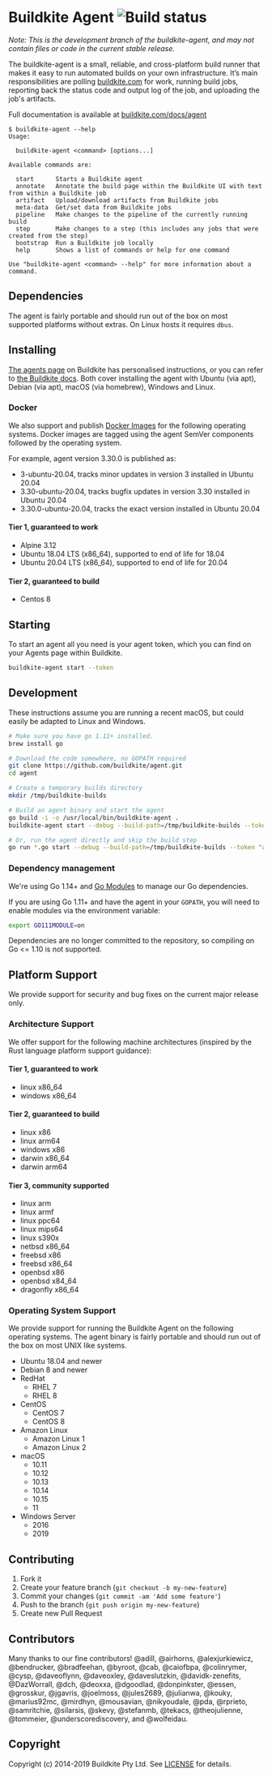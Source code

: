 # Buildkite Agent ![Build status](https://badge.buildkite.com/08e4e12a0a1e478f0994eb1e8d51822c5c74d395.svg?branch=main)

_Note: This is the development branch of the buildkite-agent, and may not contain files or code in the current stable release._

The buildkite-agent is a small, reliable, and cross-platform build runner that makes it easy to run automated builds on your own infrastructure. It’s main responsibilities are polling [buildkite.com](https://buildkite.com/) for work, running build jobs, reporting back the status code and output log of the job, and uploading the job's artifacts.

Full documentation is available at [buildkite.com/docs/agent](https://buildkite.com/docs/agent)

```
$ buildkite-agent --help
Usage:

  buildkite-agent <command> [options...]

Available commands are:

  start      Starts a Buildkite agent
  annotate   Annotate the build page within the Buildkite UI with text from within a Buildkite job
  artifact   Upload/download artifacts from Buildkite jobs
  meta-data  Get/set data from Buildkite jobs
  pipeline   Make changes to the pipeline of the currently running build
  step       Make changes to a step (this includes any jobs that were created from the step)
  bootstrap  Run a Buildkite job locally
  help       Shows a list of commands or help for one command

Use "buildkite-agent <command> --help" for more information about a command.
```

## Dependencies

The agent is fairly portable and should run out of the box on most supported platforms without extras. On Linux hosts it requires `dbus`.

## Installing

[The agents page](https://buildkite.com/organizations/-/agents) on Buildkite has personalised instructions, or you can refer to [the Buildkite docs](https://buildkite.com/docs/agent/v3/installation). Both cover installing the agent with Ubuntu (via apt), Debian (via apt), macOS (via homebrew), Windows and Linux.

### Docker

We also support and publish [Docker Images](https://hub.docker.com/r/buildkite/agent) for the
following operating systems. Docker images are tagged using the agent SemVer components followed
by the operating system.

For example, agent version 3.30.0 is published as:

- 3-ubuntu-20.04, tracks minor updates in version 3 installed in Ubuntu 20.04
- 3.30-ubuntu-20.04, tracks bugfix updates in version 3.30 installed in Ubuntu 20.04
- 3.30.0-ubuntu-20.04, tracks the exact version installed in Ubuntu 20.04

#### Tier 1, guaranteed to work

- Alpine 3.12
- Ubuntu 18.04 LTS (x86_64), supported to end of life for 18.04
- Ubuntu 20.04 LTS (x86_64), supported to end of life for 20.04

#### Tier 2, guaranteed to build

- Centos 8

## Starting

To start an agent all you need is your agent token, which you can find on your Agents page within Buildkite.

```bash
buildkite-agent start --token
```

## Development

These instructions assume you are running a recent macOS, but could easily be adapted to Linux and Windows.

```bash
# Make sure you have go 1.11+ installed.
brew install go

# Download the code somewhere, no GOPATH required
git clone https://github.com/buildkite/agent.git
cd agent

# Create a temporary builds directory
mkdir /tmp/buildkite-builds

# Build an agent binary and start the agent
go build -i -o /usr/local/bin/buildkite-agent .
buildkite-agent start --debug --build-path=/tmp/buildkite-builds --token "abc"

# Or, run the agent directly and skip the build step
go run *.go start --debug --build-path=/tmp/buildkite-builds --token "abc"
```

### Dependency management

We're using Go 1.14+ and [Go Modules](https://github.com/golang/go/wiki/Modules) to manage our Go dependencies.

If you are using Go 1.11+ and have the agent in your `GOPATH`, you will need to enable modules via the environment variable:

```bash
export GO111MODULE=on
```

Dependencies are no longer committed to the repository, so compiling on Go <= 1.10 is not supported.

## Platform Support

We provide support for security and bug fixes on the current major release only.

### Architecture Support

We offer support for the following machine architectures (inspired by the Rust language platform
support guidance):

#### Tier 1, guaranteed to work

- linux x86_64
- windows x86_64

#### Tier 2, guaranteed to build

- linux x86
- linux arm64
- windows x86
- darwin x86_64
- darwin arm64

#### Tier 3, community supported

- linux arm
- linux armf
- linux ppc64
- linux mips64
- linux s390x
- netbsd x86_64
- freebsd x86
- freebsd x86_64
- openbsd x86
- openbsd x84_64
- dragonfly x86_64

### Operating System Support

We provide support for running the Buildkite Agent on the following operating systems.
The agent binary is fairly portable and should run out of the box on most UNIX like
systems.

- Ubuntu 18.04 and newer
- Debian 8 and newer
- RedHat
  - RHEL 7
  - RHEL 8
- CentOS
  - CentOS 7
  - CentOS 8
- Amazon Linux
  - Amazon Linux 1
  - Amazon Linux 2
- macOS
  - 10.11
  - 10.12
  - 10.13
  - 10.14
  - 10.15
  - 11
- Windows Server
  - 2016
  - 2019

## Contributing

1. Fork it
1. Create your feature branch (`git checkout -b my-new-feature`)
1. Commit your changes (`git commit -am 'Add some feature'`)
1. Push to the branch (`git push origin my-new-feature`)
1. Create new Pull Request

## Contributors

Many thanks to our fine contributors! @adill, @airhorns, @alexjurkiewicz, @bendrucker, @bradfeehan, @byroot, @cab, @caiofbpa, @colinrymer, @cysp, @daveoflynn, @daveoxley, @daveslutzkin, @davidk-zenefits, @DazWorrall, @dch, @deoxxa, @dgoodlad, @donpinkster, @essen, @grosskur, @jgavris, @joelmoss, @jules2689, @julianwa, @kouky, @marius92mc, @mirdhyn, @mousavian, @nikyoudale, @pda, @rprieto, @samritchie, @silarsis, @skevy, @stefanmb, @tekacs, @theojulienne, @tommeier, @underscorediscovery, and @wolfeidau.

## Copyright

Copyright (c) 2014-2019 Buildkite Pty Ltd. See [LICENSE](./LICENSE.txt) for details.
